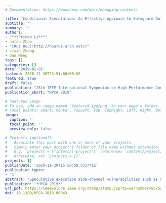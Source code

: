 ```yaml
---
# Documentation: https://wowchemy.com/docs/managing-content/

title: 'Conditional Speculation: An Effective Approach to Safeguard Out-of-Order Execution Against Spectre Attacks'
subtitle: ''
summary: ''
authors:
- "***Peinan Li***"
- Lutan Zhao
- "[Rui Hou](http://hourui-arch.net/)"
- Lixin Zhang
- Dan Meng
tags: []
categories: []
date: '2019-01-01'
lastmod: 2020-11-30T23:51:00+08:00
featured: true
draft: false
publication: "25th IEEE International Symposium on High Performance Computer Architecture"
publication_short: "HPCA 2019"

# Featured image
# To use, add an image named `featured.jpg/png` to your page's folder.
# Focal points: Smart, Center, TopLeft, Top, TopRight, Left, Right, BottomLeft, Bottom, BottomRight.
image:
  caption: ''
  focal_point: ''
  preview_only: false

# Projects (optional).
#   Associate this post with one or more of your projects.
#   Simply enter your project's folder or file name without extension.
#   E.g. `projects = ["internal-project"]` references `content/project/deep-learning/index.md`.
#   Otherwise, set `projects = []`.
projects: []
publishDate: '2020-11-30T15:50:59.533771Z'
publication_types:
- '1'
abstract: 'Speculative execution side-channel vulnerabilities such as Spectre reveal that conventional architecture designs lack security consideration. This paper proposes a software transparent defense mechanism, named as Conditional Speculation, against Spectre vulnerabilities found on traditional out-of-order microprocessors. It introduces the concept of security dependence to mark speculative memory instructions which could leak information with potential security risk. More specifically, security-dependent instructions are detected and marked with suspect speculation flags in the Issue Queue. All the instructions can be speculatively issued for execution in accordance with the classic out-of-order pipeline. For those instructions with suspect speculation flags, they are considered as safe instructions if their speculative execution will not refill new cache lines with unauthorized privilege data. Otherwise, they are considered as unsafe instructions and thus not allowed to execute speculatively. To reduce the performance impact from not executing unsafe instructions speculatively, we investigate two filtering mechanisms, Cachehit based Hazard Filter and Trusted Page Buffer based Hazard Filter to filter out false security hazards. Our design philosophy is to speculatively execute safe instructions to maintain the performance benefits of out-of-order execution while blocking the speculative execution of unsafe instructions for security consideration. We evaluate Conditional Speculation in terms of performance, security and area. The experimental results show that the hardware overhead is marginal and the performance overhead is minimal.'
publication: '*HPCA 2019*'
url_pdf: https://ieeexplore.ieee.org/stamp/stamp.jsp?tp=&arnumber=8675250
doi: 10.1109/HPCA.2019.00043
---
```

